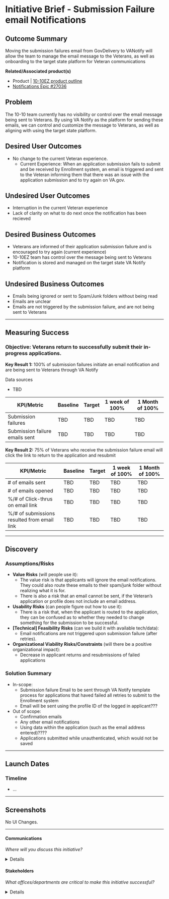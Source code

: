 # Initiative Brief - Submission Failure email Notifications

## Outcome Summary

Moving the submission failures email from GovDelivery to VANotify will allow the team to manage the email message to the Veterans, as well as onboarding to the target state platform for Veteran communications  

**Related/Associated product(s)**
- Product | [10-10EZ  product outline](https://github.com/department-of-veterans-affairs/va.gov-team/blob/master/products/health-care/application/va-application/10-10EZ%20Health%20Care%20Application%20Product%20Outline.md)
- [Notifications Epic #27036](https://github.com/department-of-veterans-affairs/va.gov-team/issues/27036)

## Problem
The 10-10 team currently has no visibility or control over the email message being sent to Veterans.  By using VA Notify as the platform for sending these emails, we can control and customize the message to Veterans, as well as aligning with using the target state platform.


## Desired User Outcomes
- No change to the current Veteran experience.
     - Current Experience: When an application submission fails to submit and be received by Enrollment system, an email is triggered and sent to the Veteran informing them that there was an issue with the application submission and to try again on VA.gov.

## Undesired User Outcomes
- Interruption in the current Veteran experience
- Lack of clarity on what to do next once the notification has been recieved

## Desired Business Outcomes
- Veterans are informed of their application submission failure and is encouraged to try again (current experience)
- 10-10EZ team has control over the message being sent to Veterans
- Notification is stored and managed on the target state VA Notify platform

## Undesired Business Outcomes
- Emails being ignored or sent to Spam/Junk folders without being read
- Emails are unclear
- Emails are not triggered by the submission failure, and are not being sent to Veterans

---
## Measuring Success

### Objective: Veterans return to successfully submit their in-progress applications.

**Key Result 1:** 100% of submission failures initiate an email notification and are being sent to Veterans through VA Notify

Data sources
- TBD


| KPI/Metric  | Baseline | Target | 1 week of 100%|1 Month of 100%|
|----------------|----------------|----------------|----------------|----------------|
|Submission failures| TBD | TBD | TBD | TBD | 
|Submission failure emails sent| TBD | TBD | TBD | TBD | 


**Key Result 2:** 75% of Veterans who receive the submission failure email will click the link to return to the application and resubmit


| KPI/Metric  | Baseline | Target | 1 week of 100%|1 Month of 100%|
|----------------|----------------|----------------|----------------|----------------|
|# of emails sent | TBD | TBD | TBD | TBD | 
|# of emails opened | TBD | TBD | TBD | TBD | 
|%/# of Click-thrus on email link | TBD | TBD | TBD | TBD | 
|%/# of submissions resulted from email link | TBD | TBD | TBD | TBD | 

---

## Discovery
### Assumptions/Risks

- **Value Risks** (will people use it): 
  - The value risk is that applicants will ignore the email notifications. They could also route these emails to their spam/junk folder without realizing what it is for.  
  - There is also a risk that an email cannot be sent, if the Veteran’s application or profile does not include an email address.
- **Usability Risks** (can people figure out how to use it):
  - There is a risk that, when the applicant is routed to the application, they can be confused as to whether they needed to change something for the submission to be successful.
- **[Technical] Feasibility Risks** (can we build it with available tech/data):
   - Email notifications are not triggered upon submission failure (after retries).
- **Organizational Viability Risks/Constraints** (will there be a positive organizational impact):
  - Decrease in applicant returns and resubmissions of failed applications


### Solution Summary
- In-scope:
     - Submission failure Email to be sent through VA Notify template process for applications that haved failed all retries to submit to the Enrollment system
     - Email will be sent using the profile ID of the logged in applicant???
- Out of scope:
     - Confirmation emails
     - Any other email notifications
     - Using data within the application (such as the email address entered)????
     - Applications submitted while unauthenticated, which would not be saved
--- 

## Launch Dates

### Timeline 
- ...


---
   
## Screenshots
No UI Changes.  


---

#### Communications
*Where will you discuss this initiative?*

<details>

- Team Name: 10-10 Health Apps team
- GitHub Label(s): 10-10ez notifications
- Slack channel: 1010-health-apps
- Product POCs: Heather Justice, Mark Fallows

</details>


#### Stakeholders
*What offices/departments are critical to make this initiative successful?*

<details>
  
- Office/Department: OCTO-DE
- Contact(s): Lauren Alexanderson, Patrick Bateman
 
</details>
